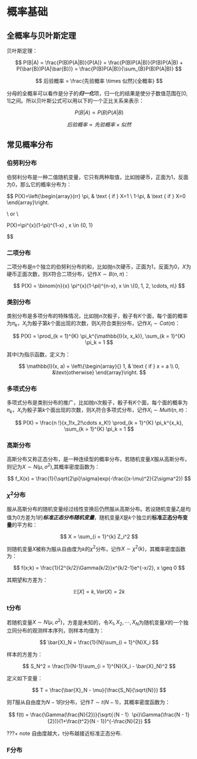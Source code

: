# 概率基础

## 全概率与贝叶斯定理

贝叶斯定理：

$$
P(B|A) = \frac{P(B)P(A|B)}{P(A)} = \frac{P(B)P(A|B)}{P(B)P(A|B) + P(\bar{B})P(A|\bar{B})} = \frac{P(B)P(A|B)}{\sum_{B}P(B)P(A|B)}
$$

$$
后验概率 = \frac{先验概率 \times 似然}{全概率}
$$

分母的全概率可以看作是分子的***归一化***项，归一化的结果是使分子数值范围在$\lbrack 0, 1 \rbrack$之间。所以贝叶斯公式可以用以下的一个正比关系来表示：

$$
P(B|A) \propto P(B)P(A|B)
$$

$$
后验概率 \propto 先验概率 \times 似然
$$

## 常见概率分布

### 伯努利分布

伯努利分布是一种二值随机变量，它只有两种取值，比如抛硬币，正面为1，反面为0，那么它的概率分布为：

$$
P(X)=\left\{\begin{array}{rr}
\pi, & \text { if } X=1 \\
1-\pi, & \text { if } X=0
\end{array}\right.

\\
or
\\

P(X)=\pi^{x}(1-\pi)^{1-x} , x \in \{0, 1\}

$$

### 二项分布

二项分布是n个独立的伯努利分布的和，比如抛n次硬币，正面为1，反面为0，$X$为硬币正面次数，则$X$符合二项分布，记作$X \sim B(n, \pi)$：

$$
P(X) = \binom{n}{x} \pi^{x}(1-\pi)^{n-x}, x \in \{0, 1, 2, \cdots, n\}
$$

### 类别分布

类别分布是多项分布的特殊情况，比如抛$n$次骰子，骰子有$K$个面，每个面的概率为$\pi_k$，$X_i$为骰子第$k$个面出现的次数，则$X_i$符合类别分布，记作$X_i \sim Cat(\pi)$：

$$
P(X) = \prod_{k = 1}^{K} \pi_k^{\mathbb{I}(x, x_k)}, \sum_{k = 1}^{K} \pi_k = 1
$$

其中$\mathbb{I}$为指示函数，定义为：

$$
\mathbb{I}(x, a) = \left\{\begin{array}{}
1, & \text { if } x = a \\
0, &\text{otherwise}
\end{array}\right.
$$

### 多项式分布

多项式分布是类别分布的推广，比如抛$n$次骰子，骰子有$K$个面，每个面的概率为$\pi_k$，$X_i$为骰子第$k$个面出现的次数，则$X_i$符合多项式分布，记作$X_i \sim Multi(n, \pi)$：

$$
P(X) = \frac{n !}{x_1!x_2!\cdots x_K!} \prod_{k = 1}^{K} \pi_k^{x_k}, \sum_{k = 1}^{K} \pi_k = 1
$$

### 高斯分布

高斯分布又称正态分布，是一种连续型的概率分布，若随机变量$X$服从高斯分布，则记为$X \sim N(\mu, \sigma^2)$,其概率密度函数为：

$$
f_X(x) = \frac{1}{\sqrt{2\pi}\sigma}exp(-\frac{(x-\mu)^2}{2\sigma^2})
$$

### $\chi^2$分布

服从高斯分布的随机变量经过线性变换后仍然服从高斯分布。若设随机变量$Z_i$是均值为$0$方差为$1$的***标准正态分布随机变量***，随机变量$X$是$k$个独立的**标准正态分布变量**的平方和：

$$
X = \sum_{i = 1}^{k} Z_i^2
$$

则随机变量$X$被称为服从自由度为$k$的$\chi^2$分布，记作$X \sim \chi^2(k)$，其概率密度函数为：

$$
f(x;k) = \frac{1}{2^{k/2}\Gamma(k/2)}x^{k/2-1}e^{-x/2}, x \geq 0
$$

其期望和方差为：

$$
\mathbb{E}[X] = k, Var(X) = 2k
$$

### t分布

若随机变量$X \sim N(\mu, \sigma^2)$，方差是未知的，令$X_1,X_2,\cdots,X_N$为随机变量$X$的一个独立同分布的观测样本序列，则样本均值为：

$$
\bar{X}_N = \frac{1}{N}\sum_{i = 1}^{N}X_i
$$

样本的方差为：

$$
S_N^2 = \frac{1}{N-1}\sum_{i = 1}^{N}(X_i - \bar{X}_N)^2
$$

定义如下变量：

$$
T = \frac{\bar{X}_N - \mu}{\frac{S_N}{\sqrt{N}}}
$$

则$T$服从自由度为$N-1$的$t$分布，记作$T \sim t(N-1)$，其概率密度函数为：

$$
f(t) = \frac{\Gamma(\frac{N}{2})}{\sqrt{（N - 1）\pi}\Gamma(\frac{N - 1}{2})}(1+\frac{t^2}{N - 1})^{-\frac{N}{2}}
$$

???+ note
    自由度越大，t分布越接近标准正态分布.

### F分布

